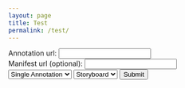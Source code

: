 ```yaml
---
layout: page
title: Test
permalink: /test/
---
```


<script src="{{site.url}}{{site.baseurl}}/dist/iiif-annotation.js"></script>
<link rel="stylesheet" type="text/css" href="{{site.url}}{{site.baseurl}}/dist/iiif-annotation.css">
<form onsubmit="return loadanno(this)">
  Annotation url: <input type="annourl" name="annourl" id="annourl"><br>
  Manifest url (optional): <input type="manifesturl" name="manifesturl" id="manifesturl"><br>
  <select id="annotype">
  <option value="url">Single Annotation</option>
  <option value="list">Annotation List</option>
  </select>
  <select id="displaytype">
  <option value="storyboard">Storyboard</option>
  <option value="annotation">Annotation</option>
  </select>
  <input type="submit" value="Submit">
</form>
<div id="annotations"></div>
<script>
function loadanno(data){
  var annourl = document.getElementById('annourl').value
  var displaytype = document.getElementById('displaytype').value
  var annotype = document.getElementById('annotype').value
  var manifesturl = document.getElementById('manifesturl').value

  var html = `<iiif-${displaytype} annotation${annotype}="${annourl}"${manifesturl ? ` manifesturl=${manifesturl}` : ``}><iiif-${displaytype}>`
  document.getElementById("annotations").innerHTML = html
  console.log(document.getElementById("annotations"))
  return false;
}
</script>
